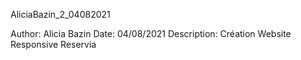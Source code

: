 AliciaBazin_2_04082021

Author: Alicia Bazin
Date: 04/08/2021
Description: Création Website Responsive Reservia